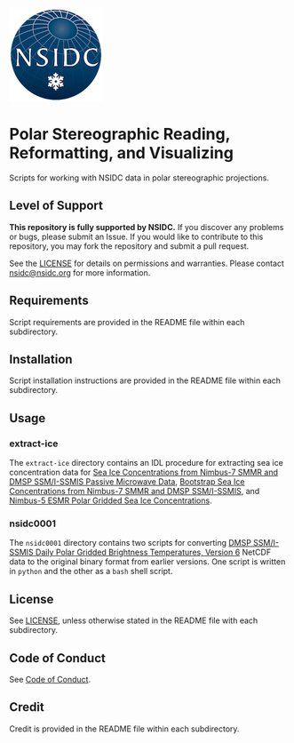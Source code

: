![NSIDC logo](/images/NSIDC_logo_2018_poster-1.png)

# Polar Stereographic Reading, Reformatting, and Visualizing

Scripts for working with NSIDC data in polar stereographic projections.

## Level of Support

<b>This repository is fully supported by NSIDC.</b> If you discover any problems or
bugs, please submit an Issue. If you would like to contribute to this
repository, you may fork the repository and submit a pull request.

See the [LICENSE](LICENSE) for details on permissions and warranties. Please
contact nsidc@nsidc.org for more information.

## Requirements

Script requirements are provided in the README file within each subdirectory.


## Installation

Script installation instructions are provided in the README file within each subdirectory.

## Usage

### extract-ice

The `extract-ice` directory contains an IDL procedure for extracting sea ice
concentration data for [Sea Ice Concentrations from Nimbus-7 SMMR and DMSP SSM/I-SSMIS Passive Microwave Data](https://nsidc.org/data/NSIDC-0051), [Bootstrap Sea Ice Concentrations from Nimbus-7 SMMR and DMSP SSM/I-SSMIS](https://nsidc.org/data/NSIDC-0079), and [Nimbus-5 ESMR Polar Gridded Sea Ice Concentrations](https://nsidc.org/data/NSIDC-0009). 

### nsidc0001

The `nsidc0001` directory contains two scripts for converting [DMSP SSM/I-SSMIS
Daily Polar Gridded Brightness Temperatures, Version
6](https://nsidc.org/data/nsidc-0001) NetCDF data to the original binary format
from earlier versions. One script is written in `python` and the other as a
`bash` shell script.

## License

See [LICENSE](LICENSE), unless otherwise stated in the README file with each subdirectory.

## Code of Conduct

See [Code of Conduct](CODE_OF_CONDUCT.md).

## Credit

Credit is provided in the README file within each subdirectory.
